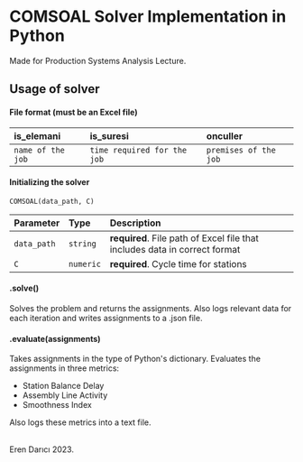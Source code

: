 
# COMSOAL Solver Implementation in Python

Made for Production Systems Analysis Lecture.






## Usage of solver

#### File format (must be an Excel file)

| is_elemani | is_suresi     | onculler                |
| :-------- | :------- | :------------------------- |
| `name of the job` | `time required for the job` | `premises of the job` |

#### Initializing the solver

```
COMSOAL(data_path, C)
```

| Parameter | Type     | Description                       |
| :-------- | :------- | :-------------------------------- |
| `data_path`      | `string` | **required**.  File path of Excel file that includes data in correct format|
| `C`      | `numeric` | **required**.  Cycle time for stations|


#### .solve()

Solves the problem and returns the assignments. Also logs relevant data for each iteration and writes assignments to a .json file.

#### .evaluate(assignments)

Takes assignments in the type of Python's dictionary. Evaluates the assignments in three metrics:
* Station Balance Delay
* Assembly Line Activity
* Smoothness Index

Also logs these metrics into a text file.

<br>
Eren Darıcı 2023.